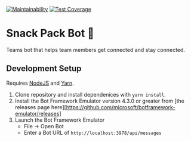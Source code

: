 [![Maintainability](https://api.codeclimate.com/v1/badges/381dbdb53d6dc7d5eae8/maintainability)](https://codeclimate.com/github/carbonsam/snack-pack-teams/maintainability)
[![Test Coverage](https://api.codeclimate.com/v1/badges/381dbdb53d6dc7d5eae8/test_coverage)](https://codeclimate.com/github/carbonsam/snack-pack-teams/test_coverage)

# Snack Pack Bot :school_satchel:

Teams bot that helps team members get connected and stay connected.

## Development Setup

Requires [NodeJS](https://nodejs.org/en/) and [Yarn](https://yarnpkg.com/en/).

1. Clone repository and install dependenices with `yarn install`.
1. Install the Bot Framework Emulator version 4.3.0 or greater from [the releases page here][https://github.com/microsoft/botframework-emulator/releases]
1. Launch the Bot Framework Emulator
   - File -> Open Bot
   - Enter a Bot URL of `http://localhost:3978/api/messages`

